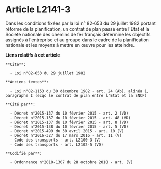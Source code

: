 # Article L2141-3

Dans les conditions fixées par la loi n° 82-653 du 29 juillet 1982 portant réforme de la planification, un contrat de plan
passé entre l'Etat et la Société nationale des chemins de fer français détermine les objectifs assignés à l'entreprise et au
groupe dans le cadre de la planification nationale et les moyens à mettre en œuvre pour les atteindre.

**Liens relatifs à cet article**

	**Cite**:

	  - Loi n°82-653 du 29 juillet 1982

	**Anciens textes**:

	  - Loi n°82-1153 du 30 décembre 1982 - art. 24 (Ab), alinéa 1, paragraphe I (ecqc le contrat de plan entre l'Etat et la SNCF)

	**Cité par**:

	  - Décret n°2015-137 du 10 février 2015 - art. 2 (VD)
	  - Décret n°2015-137 du 10 février 2015 - art. 48 (VD)
	  - Décret n°2015-137 du 10 février 2015 - art. 8 (VD)
	  - Décret n°2015-138 du 10 février 2015 - art. 5 (VD)
	  - Décret n°2015-499 du 30 avril 2015 - art. 10 (V)
	  - Décret n°2016-327 du 17 mars 2016 - art. 11 (V)
	  - Code des transports - art. L2100-3 (V)
	  - Code des transports - art. L2102-5 (VD)

	**Codifié par**:

	  - Ordonnance n°2010-1307 du 28 octobre 2010 - art. (V)
